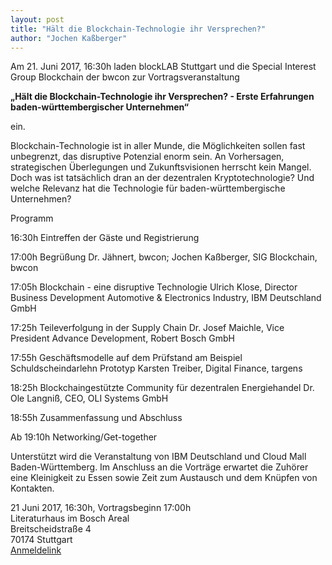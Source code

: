 ```yaml
---
layout: post
title: "Hält die Blockchain-Technologie ihr Versprechen?"
author: "Jochen Kaßberger"
---
```


Am 21. Juni 2017, 16:30h laden blockLAB Stuttgart und die Special Interest Group Blockchain der bwcon zur Vortragsveranstaltung 

**„Hält die Blockchain-Technologie ihr Versprechen? - Erste Erfahrungen baden-württembergischer Unternehmen“**

ein.

Blockchain-Technologie ist in aller Munde, die Möglichkeiten sollen fast unbegrenzt, das disruptive Potenzial enorm sein. An Vorhersagen, strategischen Überlegungen und Zukunftsvisionen herrscht kein Mangel. Doch was ist tatsächlich dran an der dezentralen Kryptotechnologie? Und welche Relevanz hat die Technologie für baden-württembergische Unternehmen? 

Programm

16:30h Eintreffen der Gäste und Registrierung

17:00h Begrüßung Dr. Jähnert, bwcon; Jochen Kaßberger, SIG Blockchain, bwcon

17:05h Blockchain - eine disruptive Technologie
Ulrich Klose, Director Business Development Automotive & Electronics Industry, IBM Deutschland GmbH

17:25h Teileverfolgung in der Supply Chain
Dr. Josef Maichle, Vice President Advance Development, Robert Bosch GmbH

17:55h Geschäftsmodelle auf dem Prüfstand am Beispiel Schuldscheindarlehn Prototyp
Karsten Treiber, Digital Finance, targens

18:25h Blockchaingestützte Community für dezentralen Energiehandel
Dr. Ole Langniß, CEO, OLI Systems GmbH

18:55h Zusammenfassung und Abschluss

Ab 19:10h Networking/Get-together

Unterstützt wird die Veranstaltung von IBM Deutschland und Cloud Mall Baden-Württemberg. Im Anschluss an die Vorträge erwartet die Zuhörer eine Kleinigkeit zu Essen sowie Zeit zum Austausch und dem Knüpfen von Kontakten. 

21 Juni 2017, 16:30h, Vortragsbeginn 17:00h
<br>
Literaturhaus im Bosch Areal
<br>
Breitscheidstraße 4
<br>
70174 Stuttgart
<br>
[Anmeldelink](https://venture-dev.com/webform/6UGYe8fCT6b9IR4h/)
